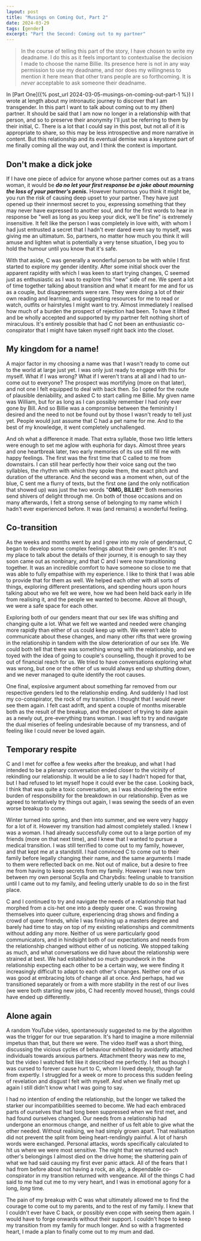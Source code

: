 ```yaml
---
layout: post
title: "Musings on Coming Out, Part 2"
date: 2024-03-29
tags: [gender]
excerpt: "Part the Second: Coming out to my partner"
---
```


> In the course of telling this part of the story, I have chosen to write my deadname. I do this as it feels important to contextualise the decision I made to choose the name Billie. Its presence here is not in any way permission to use my deadname, and nor does my willingness to mention it here mean that other trans people are so forthcoming. It is *never* acceptable to ask someone their deadname.

In [Part One]({% post_url 2024-03-05-musings-on-coming-out-part-1 %}) I wrote at length about my intronautic journey to discover that I am transgender. In this part I want to talk about coming out to my (then) partner. It should be said that I am now no longer in a relationship with that person, and so to preserve their anonymity I'll just be referring to them by their initial, C. There is a lot that I could say in this post, but not all of it is appropriate to share, so this may be less introspective and more narrative in content. But this relationship and its eventual demise was a keystone part of me finally coming all the way out, and I think the context is important.

## Don't make a dick joke
If I have one piece of advice for anyone whose partner comes out as a trans woman, it would be _**do no let your first response be a joke about mourning the loss of your partner's penis.**_ However humorous you think it might be, you run the risk of causing deep upset to your partner. They have just opened up their innermost secret to you, expressing something that they may never have expressed to another soul, and for the first words to hear in response be "well as long as you keep your dick, we'll be fine" is extremely insensitive. It felt like the person I was completely in love with, with whom I had just entrusted a secret that I hadn't ever dared even say to myself, was giving me an ultimatum. So, partners, no matter how much you think it will amuse and lighten what is potentially a very tense situation, I beg you to hold the humour until you know that it's safe.

With that aside, C was generally a wonderful person to be with while I first started to explore my gender identity. After some initial shock over the apparent rapidity with which I was keen to start trying changes, C seemed just as enthusiastic as I was to explore this "new" side of me. We spent a lot of time together talking about transition and what it meant for me and for us as a couple, but disagreements were rare. They were doing a lot of their own reading and learning, and suggesting resources for me to read or watch, outfits or hairstyles I might want to try. Almost immediately I realised how much of a burden the prospect of rejection had been. To have it lifted and be wholly accepted and supported by my partner felt nothing short of miraculous. It's entirely possible that had C not been an enthusiastic co-conspirator that I might have taken myself right back into the closet.

## My kingdom for a name!
A major factor in my choosing a name was that I wasn't ready to come out to the world at large just yet. I was only just ready to engage with this for myself. What if I was wrong? What if I weren't trans at all and I had to un-come out to everyone? The prospect was mortifying (more on that later), and not one I felt equipped to deal with back then. So I opted for the route of plausible deniability, and asked C to start calling me Billie. My given name was William, but for as long as I can possibly remember I had only ever gone by Bill. And so Billie was a compromise between the femininity I desired and the need to not be found out by those I wasn't ready to tell just yet. People would just assume that C had a pet name for me. And to the best of my knowledge, it went completely unchallenged.

And oh what a difference it made. That extra syllable, those two little letters were enough to set me aglow with euphoria for days. Almost three years and one heartbreak later, two early memories of its use still fill me with happy feelings. The first was the first time that C called to me from downstairs. I can still hear perfectly how their voice sang out the two syllables, the rhythm with which they spoke them, the exact pitch and duration of the utterance. And the second was a moment when, out of the blue, C sent me a flurry of texts, but the first one (and the only notification that showed up) was just the two words "**OMG, BILLIE!**" Both memories send shivers of delight through me. On both of those occasions and on many afterwards, I felt a strong sense of belonging to my name which I hadn't ever experienced before. It was (and remains) a wonderful feeling.

## Co-transition
As the weeks and months went by and I grew into my role of gendernaut, C began to develop some complex feelings about their own gender. It's not my place to talk about the details of their journey, it is enough to say they soon came out as nonbinary, and that C and I were now transitioning together. It was an incredible comfort to have someone so close to me that was able to fully empathise with my experience. I like to think that I was able to provide that for them as well. We helped each other with all sorts of things, exploring different presentations, and spending hours upon hours talking about who we felt we were, how we had been held back early in life from realising it, and the people we wanted to become. Above all though, we were a safe space for each other.

Exploring both of our genders meant that our sex life was shifting and changing quite a lot. What we felt we wanted and needed were changing more rapidly than either of us could keep up with. We weren't able to communicate about these changes, and many other rifts that were growing in the relationship in tandem with the slow deterioration of our sex life. We could both tell that there was something wrong with the relationship, and we toyed with the idea of going to couple's counselling, though it proved to be out of financial reach for us. We tried to have conversations exploring what was wrong, but one or the other of us would always end up shutting down, and we never managed to quite identify the root causes.

One final, explosive argument about something far removed from our respective genders led to the relationship ending. And suddenly I had lost my co-conspirator, the rock of my transition. I thought that I would never see them again. I felt cast adrift, and spent a couple of months miserable both as the result of the breakup, and the prospect of trying to date again as a newly out, pre-everything trans woman. I was left to try and navigate the dual miseries of feeling undesirable because of my transness, and of feeling like I could never be loved again.

## Temporary respite
C and I met for coffee a few weeks after the breakup, and what I had intended to be a plenary conversation ended closer to the vicinity of rekindling our relationship. It would be a lie to say I hadn't hoped for that, but I had refused to let myself hope it could ever be the case. Looking back, I think that was quite a toxic conversation, as I was shouldering the entire burden of responsibility for the breakdown in our relationship. Even as we agreed to tentatively try things out again, I was sewing the seeds of an even worse breakup to come.

Winter turned into spring, and then into summer, and we were very happy for a lot of it. However my transition had almost completely stalled. I knew I was a woman. I had already successfully come out to a large portion of my friends (more on that next time), and I knew that I wanted to pursue a medical transition. I was still terrified to come out to my family, however, and that kept me at a standstill. I had convinced C to come out to their family before legally changing their name, and the same arguments I made to them were reflected back on me. Not out of malice, but a desire to free me from having to keep secrets from my family. However I was now torn between my own personal Scylla and Charybdis: feeling unable to transition until I came out to my family, and feeling utterly unable to do so in the first place.

C and I continued to try and navigate the needs of a relationship that had morphed from a cis-het one into a deeply queer one. C was throwing themselves into queer culture, experiencing drag shows and finding a crowd of queer friends, while I was finishing up a masters degree and barely had time to stay on top of my existing relationships and commitments without adding any more. Neither of us were particularly good communicators, and in hindsight both of our expectations and needs from the relationship changed without either of us noticing. We stopped talking as much, and what conversations we did have about the relationship were strained at best. We had established so much groundwork in the relationship expecting each other to be a certain way, we were finding it increasingly difficult to adapt to each other's changes. Neither one of us was good at embracing lots of change all at once. And perhaps, had we transitioned separately or from a with more stability in the rest of our lives (we were both starting new jobs, C had recently moved house), things could have ended up differently.

## Alone again  
A random YouTube video, spontaneously suggested to me by the algorithm was the trigger for our true separation. It's hard to imagine a more millennial impetus than that, but there we were. The video itself was a short thing, discussing the vicious cycles of behaviour exhibited by avoidantly attached individuals towards anxious partners. Attachment theory was new to me, but the video I watched felt like it described me perfectly. I felt as though I was cursed to forever cause hurt to C, whom I loved deeply, though far from expertly. I struggled for a week or more to process this sudden feeling of revelation and disgust I felt with myself. And when we finally met up again I still didn't know what I was going to say.

I had no intention of ending the relationship, but the longer we talked the starker our incompatibilities seemed to become. We had each embraced parts of ourselves that had long been suppressed when we first met, and had found ourselves changed. Our needs from a relationship had undergone an enormous change, and neither of us felt able to give what the other needed. Without realising, we had simply grown apart. That realisation did not prevent the split from being heart-rendingly painful. A lot of harsh words were exchanged. Personal attacks, words specifically calculated to hit us where we were most sensitive. The night that we returned each other's belongings I almost died on the drive home; the shattering pain of what we had said causing my first ever panic attack. All of the fears that I had from before about not having a rock, an ally, a dependable co-conspirator in my transition returned with vengeance. All of the things C had said to me had cut me to my very heart, and I was in emotional agony for a long, _long_ time.

The pain of my breakup with C was what ultimately allowed me to find the courage to come out to my parents, and to the rest of my family. I knew that I couldn't ever have C back, or possibly even cope with seeing them again. I would have to forge onwards without their support. I couldn't hope to keep my transition from my family for much longer. And so with a fragmented heart, I made a plan to finally come out to my mum and dad. 
